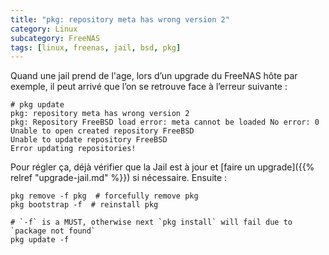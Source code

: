 ```yaml
---
title: "pkg: repository meta has wrong version 2"
category: Linux
subcategory: FreeNAS
tags: [linux, freenas, jail, bsd, pkg]
---
```


Quand une jail prend de l'age, lors d’un upgrade du FreeNAS hôte par exemple, il peut arrivé que l’on se retrouve face à l’erreur suivante :

```shell
# pkg update
pkg: repository meta has wrong version 2                                                                 
pkg: Repository FreeBSD load error: meta cannot be loaded No error: 0                                    
Unable to open created repository FreeBSD                                                                
Unable to update repository FreeBSD                                                                      
Error updating repositories!                                                                             
```

Pour régler ça, déjà vérifier que la Jail est à jour et [faire un upgrade]({{% relref "upgrade-jail.md" %}}) si nécessaire. Ensuite :

```shell
pkg remove -f pkg  # forcefully remove pkg
pkg bootstrap -f  # reinstall pkg

# `-f` is a MUST, otherwise next `pkg install` will fail due to `package not found`
pkg update -f 
```
